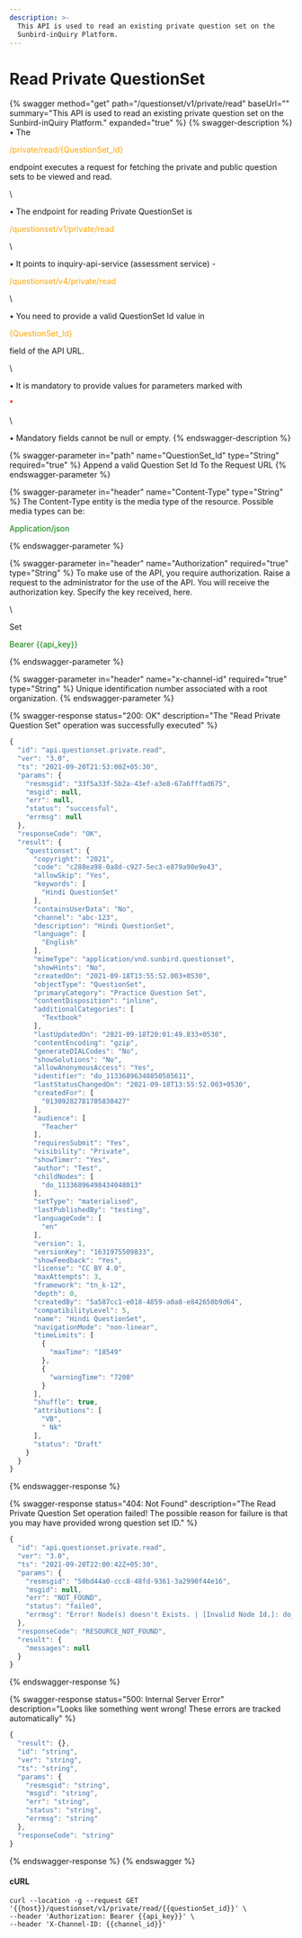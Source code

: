 ```yaml
---
description: >-
  This API is used to read an existing private question set on the
  Sunbird-inQuiry Platform.
---
```


# Read Private QuestionSet

{% swagger method="get" path="/questionset/v1/private/read" baseUrl="" summary="This API is used to read an existing private question set on the Sunbird-inQuiry Platform." expanded="true" %}
{% swagger-description %}
• The 

<mark style="color:orange;">

/private/read/{QuestionSet_Id}

</mark>

 endpoint executes a request for fetching the private and public question sets to be viewed and read. 

\


• The endpoint for reading Private QuestionSet is 

<mark style="color:orange;">

/questionset/v1/private/read

</mark>

\


• It points to inquiry-api-service (assessment service) - 

<mark style="color:orange;">

/questionset/v4/private/read

</mark>

 

\


• You need to provide a valid QuestionSet Id value in 

<mark style="color:orange;">

{QuestionSet_Id}

</mark>

 field of the API URL.

\


• It is mandatory to provide values for parameters marked with 

<mark style="color:red;">

\*

</mark>

\


• Mandatory fields cannot be null or empty.
{% endswagger-description %}

{% swagger-parameter in="path" name="QuestionSet_Id" type="String" required="true" %}
Append a valid Question Set Id To the Request URL
{% endswagger-parameter %}

{% swagger-parameter in="header" name="Content-Type" type="String" %}
The Content-Type entity is the media type of the resource. Possible media types can be: 

<mark style="color:green;">

Application/json

</mark>
{% endswagger-parameter %}

{% swagger-parameter in="header" name="Authorization" required="true" type="String" %}
To make use of the API, you require authorization. Raise a request to the administrator for the use of the API. You will receive the authorization key. Specify the key received, here.

\


Set 

<mark style="color:green;">

Bearer {{api_key}}

</mark>
{% endswagger-parameter %}

{% swagger-parameter in="header" name="x-channel-id" required="true" type="String" %}
Unique identification number associated with a root organization.
{% endswagger-parameter %}

{% swagger-response status="200: OK" description="The "Read Private Question Set" operation was successfully executed" %}
```javascript
{
  "id": "api.questionset.private.read",
  "ver": "3.0",
  "ts": "2021-09-20T21:53:00Z+05:30",
  "params": {
    "resmsgid": "33f5a33f-5b2a-43ef-a3e8-67a6fffad675",
    "msgid": null,
    "err": null,
    "status": "successful",
    "errmsg": null
  },
  "responseCode": "OK",
  "result": {
    "questionset": {
      "copyright": "2021",
      "code": "c288ea98-0a8d-c927-5ec3-e879a90e9e43",
      "allowSkip": "Yes",
      "keywords": [
        "Hindi QuestionSet"
      ],
      "containsUserData": "No",
      "channel": "abc-123",
      "description": "Hindi QuestionSet",
      "language": [
        "English"
      ],
      "mimeType": "application/vnd.sunbird.questionset",
      "showHints": "No",
      "createdOn": "2021-09-18T13:55:52.003+0530",
      "objectType": "QuestionSet",
      "primaryCategory": "Practice Question Set",
      "contentDisposition": "inline",
      "additionalCategories": [
        "Textbook"
      ],
      "lastUpdatedOn": "2021-09-18T20:01:49.833+0530",
      "contentEncoding": "gzip",
      "generateDIALCodes": "No",
      "showSolutions": "No",
      "allowAnonymousAccess": "Yes",
      "identifier": "do_11336896348850585611",
      "lastStatusChangedOn": "2021-09-18T13:55:52.003+0530",
      "createdFor": [
        "01309282781705830427"
      ],
      "audience": [
        "Teacher"
      ],
      "requiresSubmit": "Yes",
      "visibility": "Private",
      "showTimer": "Yes",
      "author": "Test",
      "childNodes": [
        "do_11336896498434048013"
      ],
      "setType": "materialised",
      "lastPublishedBy": "testing",
      "languageCode": [
        "en"
      ],
      "version": 1,
      "versionKey": "1631975509833",
      "showFeedback": "Yes",
      "license": "CC BY 4.0",
      "maxAttempts": 3,
      "framework": "tn_k-12",
      "depth": 0,
      "createdBy": "5a587cc1-e018-4859-a0a8-e842650b9d64",
      "compatibilityLevel": 5,
      "name": "Hindi QuestionSet",
      "navigationMode": "non-linear",
      "timeLimits": [
        {
          "maxTime": "18549"
        },
        {
          "warningTime": "7200"
        }
      ],
      "shuffle": true,
      "attributions": [
        "VB",
        " Nk"
      ],
      "status": "Draft"
    }
  }
}
```
{% endswagger-response %}

{% swagger-response status="404: Not Found" description="The Read Private Question Set operation failed! The possible reason for failure is that you may have provided wrong question set ID." %}
```javascript
{
  "id": "api.questionset.private.read",
  "ver": "3.0",
  "ts": "2021-09-20T22:00:42Z+05:30",
  "params": {
    "resmsgid": "50bd44a0-ccc8-48fd-9361-3a2990f44e16",
    "msgid": null,
    "err": "NOT_FOUND",
    "status": "failed",
    "errmsg": "Error! Node(s) doesn't Exists. | [Invalid Node Id.]: do_11336896348850585612"
  },
  "responseCode": "RESOURCE_NOT_FOUND",
  "result": {
    "messages": null
  }
}
```
{% endswagger-response %}

{% swagger-response status="500: Internal Server Error" description="Looks like something went wrong! These errors are tracked automatically" %}
```javascript
{
  "result": {},
  "id": "string",
  "ver": "string",
  "ts": "string",
  "params": {
    "resmsgid": "string",
    "msgid": "string",
    "err": "string",
    "status": "string",
    "errmsg": "string"
  },
  "responseCode": "string"
}
```
{% endswagger-response %}
{% endswagger %}

#### cURL

```shell
curl --location -g --request GET '{{host}}/questionset/v1/private/read/{{questionSet_id}}' \
--header 'Authorization: Bearer {{api_key}}' \
--header 'X-Channel-ID: {{channel_id}}'
```
